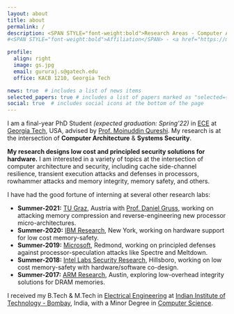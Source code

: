 ```yaml
---
layout: about
title: about
permalink: /
description: <SPAN STYLE="font-weight:bold">Research Areas - Computer Architecture and Security.</SPAN><br> <a href="https://memlab.ece.gatech.edu/">Memory Systems Lab</a>, <a href="https://www.ece.gatech.edu/">Georgia Tech</a>.
#<SPAN STYLE="font-weight:bold">Affiliation</SPAN> - <a href="https://memlab.ece.gatech.edu/">Memory Systems Lab</a>, <a href="https://www.ece.gatech.edu/">Georgia Tech</a>. <br><SPAN STYLE="font-weight:bold">Interests</SPAN> - Computer Architecture and Security.     

profile:
  align: right
  image: gs.jpg
  email: gururaj.s@gatech.edu 
  office: KACB 1210, Georgia Tech

news: true  # includes a list of news items
selected_papers: true # includes a list of papers marked as "selected={true}"
social: true  # includes social icons at the bottom of the page
---
```


I am a final-year PhD Student  *(expected graduation: Spring'22)* in [ECE](https://www.ece.gatech.edu/) at [Georgia Tech](http://www.gatech.edu/), USA, advised by [Prof. Moinuddin Qureshi](https://www.cc.gatech.edu/~moin/). My research is at the intersection of **Computer Architecture** & **Systems Security**.

**My research designs low cost and principled security solutions for hardware.** I am interested in a variety of topics at the intersection of computer architecture and security, including cache side-channel resilience, transient execution attacks and defenses in processors, rowhammer attacks and memory integrity, memory safety, and others.

I have had the good fortune of interning at several other research labs:  
* **Summer-2021:** [TU Graz](https://www.iaik.tugraz.at/), Austria with [Prof. Daniel Gruss](https://gruss.cc/), working on attacking memory compression and reverse-engineering new processor micro-architectures.
* **Summer-2020:** [IBM Research](https://researcher.watson.ibm.com/researcher/view_group.php?id=2720), New York, working on hardware support for low cost memory-safety.
* **Summer-2019:** [Microsoft](https://www.microsoft.com/en-us/research/), Redmond, working on principled defenses against processor-speculation attacks like Spectre and Meltdown.
* **Summer-2018:** [Intel Labs Security Research](https://www.intel.com/content/www/us/en/research/overview.html), Hillsboro, working on low cost memory-safety with hardware/software co-design.
* **Summer-2017:** [ARM Research](https://www.arm.com/resources/research), Austin, exploring low-overhead integrity solutions for DRAM memories.

I received my B.Tech & M.Tech in [Electrical Engineering](http://www.ee.iitb.ac.in/) at [Indian Institute of Technology - Bombay](http://www.iitb.ac.in/), India, with a Minor Degree in [Computer Science](http://www.cse.iitb.ac.in/).
